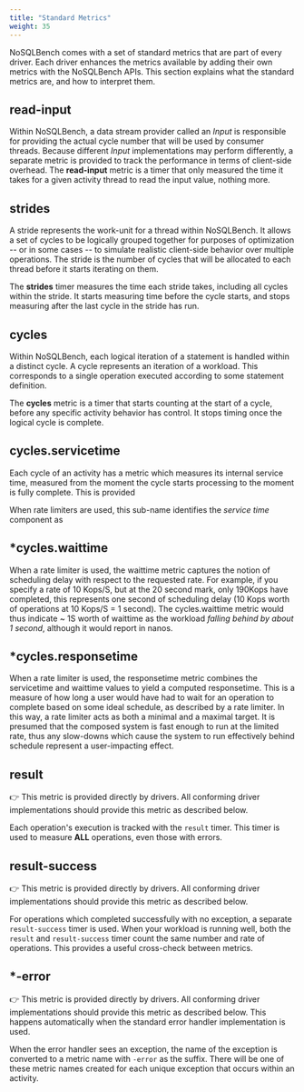 ```yaml
---
title: "Standard Metrics"
weight: 35
---
```


NoSQLBench comes with a set of standard metrics that are part of every driver. Each driver enhances
the metrics available by adding their own metrics with the NoSQLBench APIs. This section explains
what the standard metrics are, and how to interpret them.

## read-input

Within NoSQLBench, a data stream provider called an _Input_ is responsible for providing the actual
cycle number that will be used by consumer threads. Because different _Input_ implementations may
perform differently, a separate metric is provided to track the performance in terms of client-side
overhead. The **read-input** metric is a timer that only measured the time it takes for a given
activity thread to read the input value, nothing more.

## strides

A stride represents the work-unit for a thread within NoSQLBench. It allows a set of cycles to be
logically grouped together for purposes of optimization -- or in some cases -- to simulate realistic
client-side behavior over multiple operations. The stride is the number of cycles that will be
allocated to each thread before it starts iterating on them.

The **strides** timer measures the time each stride takes, including all cycles within the stride.
It starts measuring time before the cycle starts, and stops measuring after the last cycle in the
stride has run.

## cycles

Within NoSQLBench, each logical iteration of a statement is handled within a distinct cycle. A cycle
represents an iteration of a workload. This corresponds to a single operation executed according to
some statement definition.

The **cycles** metric is a timer that starts counting at the start of a cycle, before any specific
activity behavior has control. It stops timing once the logical cycle is complete.

## cycles.servicetime

Each cycle of an activity has a metric which measures its internal service time, measured from the
moment the cycle starts processing to the moment is fully complete. This is provided

When rate limiters are used, this sub-name identifies the _service time_ component as

## *cycles.waittime

When a rate limiter is used, the waittime metric captures the notion of scheduling delay with
respect to the requested rate. For example, if you specify a rate of 10 Kops/S, but at the 20 second
mark, only 190Kops have completed, this represents one second of scheduling delay (10 Kops worth of
operations at 10 Kops/S = 1 second). The cycles.waittime metric would thus indicate ~ 1S worth of
waittime as the workload _falling behind by about 1 second_, although it would report in nanos.

## *cycles.responsetime

When a rate limiter is used, the responsetime metric combines the servicetime and waittime values to
yield a computed responsetime. This is a measure of how long a user would have had to wait for an
operation to complete based on some ideal schedule, as described by a rate limiter. In this way, a
rate limiter acts as both a minimal and a maximal target. It is presumed that the composed system is
fast enough to run at the limited rate, thus any slow-downs which cause the system to run
effectively behind schedule represent a user-impacting effect.

## result

👉 This metric is provided directly by drivers. All conforming driver implementations should provide
this metric as described below.

Each operation's execution is tracked with the `result` timer. This timer is used to measure
**ALL** operations, even those with errors.

## result-success

👉 This metric is provided directly by drivers. All conforming driver implementations should provide
this metric as described below.

For operations which completed successfully with no exception, a separate `result-success` timer is
used. When your workload is running well, both the `result` and `result-success` timer count the
same number and rate of operations. This provides a useful cross-check between metrics.

## *-error

👉 This metric is provided directly by drivers. All conforming driver implementations should provide
this metric as described below. This happens automatically when the standard error handler
implementation is used.

When the error handler sees an exception, the name of the exception is converted to a metric name
with `-error` as the suffix. There will be one of these metric names created for each unique
exception that occurs within an activity.





